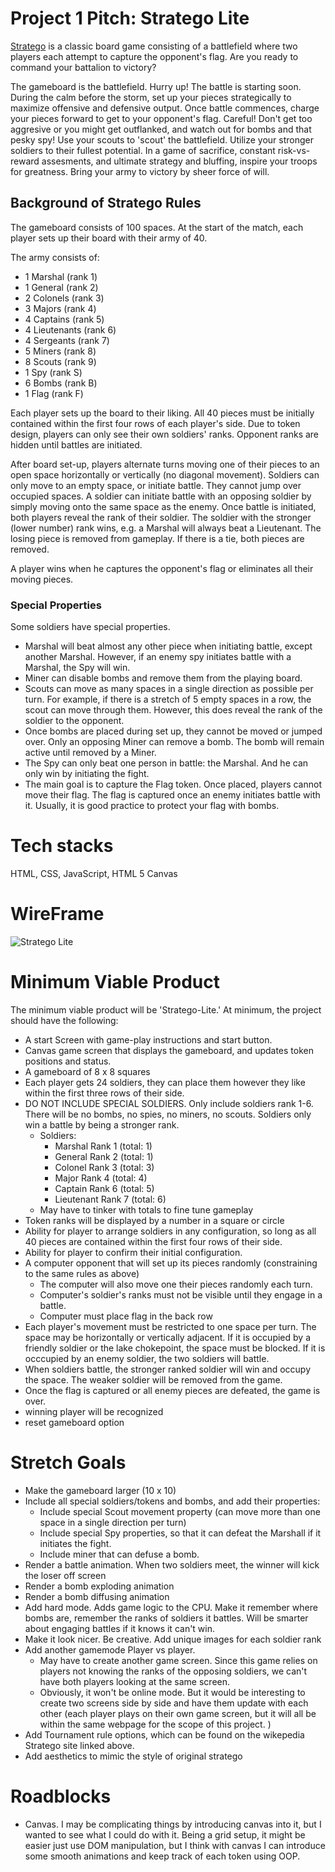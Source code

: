# Project 1 Pitch: Stratego Lite 
[Stratego](https://en.wikipedia.org/wiki/Stratego) is a classic board game consisting of a battlefield where two players each attempt to capture the opponent's flag. Are you ready to command your battalion to victory? 

The gameboard is the battlefield. Hurry up! The battle is starting soon. During the calm before the storm, set up your pieces strategically to maximize offensive and defensive output. Once battle commences, charge your pieces forward to get to your opponent's flag. Careful! Don't get too aggresive or you might get outflanked, and watch out for bombs and that pesky spy! Use your scouts to 'scout' the battlefield. Utilize your stronger soldiers to their fullest potential. In a game of sacrifice, constant risk-vs-reward assesments, and ultimate strategy and bluffing, inspire your troops for greatness. Bring your army to victory by sheer force of will. 

## Background of Stratego Rules
The gameboard consists of 100 spaces. At the start of the match, each player sets up their board with their army of 40. 

The army consists of:

* 1 Marshal (rank 1) 
* 1 General (rank 2) 
* 2 Colonels (rank 3)
* 3 Majors (rank 4)
* 4 Captains (rank 5)
* 4 Lieutenants (rank 6)
* 4 Sergeants (rank 7)
* 5 Miners (rank 8)
* 8 Scouts (rank 9)
* 1 Spy (rank S)
* 6 Bombs (rank B)
* 1 Flag (rank F)

Each player sets up the board to their liking. All 40 pieces must be initially contained within the first four rows of each player's side. Due to token design, players can only see their own soldiers' ranks. Opponent ranks are hidden until battles are initiated. 

After board set-up, players alternate turns moving one of their pieces to an open space horizontally or vertically (no diagonal movement). Soldiers can only move to an empty space, or initiate battle. They cannot jump over occupied spaces. A soldier can initiate battle with an opposing soldier by simply moving onto the same space as the enemy. Once battle is initiated, both players reveal the rank of their soldier. The soldier with the stronger (lower number) rank wins, e.g. a Marshal will always beat a Lieutenant. The losing piece is removed from gameplay. If there is a tie, both pieces are removed. 

A player wins when he captures the opponent's flag or eliminates all their moving pieces. 

### Special Properties 
Some soldiers have special properties. 

* Marshal will beat almost any other piece when initiating battle, except another Marshal. However, if an enemy spy initiates battle with a Marshal, the Spy will win. 
* Miner can disable bombs and remove them from the playing board. 
* Scouts can move as many spaces in a single direction as possible per turn. For example, if there is a stretch of 5 empty spaces in a row, the scout can move through them. However, this does reveal the rank of the soldier to the opponent. 
* Once bombs are placed during set up, they cannot be moved or jumped over. Only an opposing Miner can remove a bomb. The bomb will remain active until removed by a Miner. 
* The Spy can only beat one person in battle: the Marshal. And he can only win by initiating the fight. 
* The main goal is to capture the Flag token. Once placed, players cannot move their flag. The flag is captured once an enemy initiates battle with it. Usually, it is good practice to protect your flag with bombs. 



# Tech stacks

HTML, CSS, JavaScript, HTML 5 Canvas 

# WireFrame 

![Stratego Lite](https://i.imgur.com/ktQuvv4.png)

# Minimum Viable Product

The minimum viable product will be 'Stratego-Lite.' At minimum, the project should have the following: 

* A start Screen with game-play instructions and start button. 
* Canvas game screen that displays the gameboard, and updates token positions and status.
* A gameboard of 8 x 8 squares
* Each player gets 24 soldiers, they can place them however they like within the first three rows of their side. 
* DO NOT INCLUDE SPECIAL SOLDIERS. Only include soldiers rank 1-6. There will be no bombs, no spies, no miners, no scouts. Soldiers only win a battle by being a stronger rank. 
    - Soldiers: 
        * Marshal   Rank 1    (total: 1)
        * General   Rank 2    (total: 1)
        * Colonel   Rank 3    (total: 3)
        * Major     Rank 4    (total: 4)
        * Captain   Rank 6    (total: 5)
        * Lieutenant Rank 7   (total: 6)
    - May have to tinker with totals to fine tune gameplay
* Token ranks will be displayed by a number in a square or circle
* Ability for player to arrange soldiers in any configuration, so long as all 40 pieces are contained within the first four rows of their side. 
* Ability for player to confirm their initial configuration. 
* A computer opponent that will set up its pieces randomly (constraining to the same rules as above)
    - The computer will also move one their pieces randomly each turn. 
    - Computer's soldier's ranks must not be visible until they engage in a battle. 
    - Computer must place flag in the back row 
* Each player's movement must be restricted to one space per turn. The space may be horizontally or vertically adjacent. If it is occupied by a friendly soldier or the lake chokepoint, the space must be blocked. If it is occcupied by an enemy soldier, the two soldiers will battle. 
* When soldiers battle, the stronger ranked soldier will win and occupy the space. The weaker soldier will be removed from the game. 
* Once the flag is captured or all enemy pieces are defeated, the game is over. 
* winning player will be recognized 
* reset gameboard option 


# Stretch Goals 

* Make the gameboard larger (10 x 10)
* Include all special soldiers/tokens and bombs, and add their properties: 
    - Include special Scout movement property (can move more than one space in a single direction per turn)
    - Include special Spy properties, so that it can defeat the Marshall if it initiates the fight. 
    - Include miner that can defuse a bomb. 
* Render a battle animation. When two soldiers meet, the winner will kick the loser off screen 
* Render a bomb exploding animation
* Render a bomb diffusing animation
* Add hard mode. Adds game logic to the CPU. Make it remember where bombs are, remember the ranks of soldiers it battles. Will be smarter about engaging battles if it knows it can't win. 
* Make it look nicer. Be creative. Add unique images for each soldier rank 
* Add another gamemode Player vs player. 
    - May have to create another game screen. Since this game relies on players not knowing the ranks of the opposing soldiers, we can't have both players looking at the same screen. 
    - Obviously, it won't be online mode. But it would be interesting to create two screens side by side and have them update with each other (each player plays on their own game screen, but it will all be within the same webpage for the scope of this project. )
* Add Tournament rule options, which can be found on the wikepedia Stratego site linked above. 
* Add aesthetics to mimic the style of original stratego 

# Roadblocks

* Canvas. I may be complicating things by introducing canvas into it, but I wanted to see what I could do with it. Being a grid setup, it might be easier just use DOM manipulation, but I think with canvas I can introduce some smooth animations and keep track of each token using OOP. 







